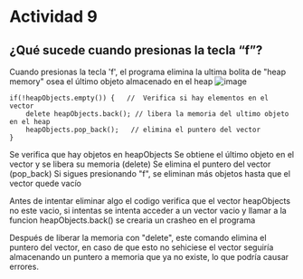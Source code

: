 # Actividad 9 
## ¿Qué sucede cuando presionas la tecla “f”?
Cuando presionas la tecla 'f', el programa elimina la ultima bolita de "heap memory" osea el último objeto almacenado en el heap
![image](https://github.com/user-attachments/assets/2197a601-60b3-4554-ba05-d38e89baae8c)

    
    if(!heapObjects.empty()) {   //  Verifica si hay elementos en el vector
        delete heapObjects.back(); // libera la memoria del ultimo objeto en el heap
        heapObjects.pop_back();   // elimina el puntero del vector
    }
    
Se verifica que hay objetos en heapObjects
Se obtiene el último objeto en el vector y se libera su memoria (delete)
Se elimina el puntero del vector (pop_back)
Si sigues presionando "f", se eliminan más objetos hasta que el vector quede vacío

Antes de intentar eliminar algo el codigo verifica que el vector heapObjects no este vacio, si intentas se intenta acceder a un vector vacio y llamar a la funcion heapObjects.back() se crearia un crasheo en el programa

Después de liberar la memoria con "delete", este comando elimina el puntero del vector, en caso de que esto no sehiciese el vector seguiría almacenando un puntero a memoria que ya no existe, lo que podría causar errores. 
